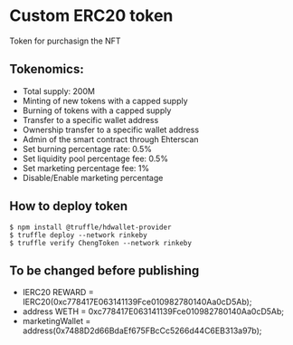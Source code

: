 # Custom ERC20 token

Token for purchasign the NFT  

## Tokenomics:
- Total supply: 200M
- Minting of new tokens with a capped supply
- Burning of tokens with a capped supply
- Transfer to a specific wallet address
- Ownership transfer to a specific wallet address
- Admin of the smart contract through Ehterscan
- Set burning percentage rate: 0.5%
- Set liquidity pool percentage fee: 0.5%
- Set marketing percentage fee: 1%
- Disable/Enable marketing percentage

## How to deploy token  


    $ npm install @truffle/hdwallet-provider
    $ truffle deploy --network rinkeby
    $ truffle verify ChengToken --network rinkeby

## To be changed before publishing
- IERC20 REWARD = IERC20(0xc778417E063141139Fce010982780140Aa0cD5Ab);
- address WETH = 0xc778417E063141139Fce010982780140Aa0cD5Ab; 
- marketingWallet = address(0x7488D2d66BdaEf675FBcCc5266d44C6EB313a97b);
